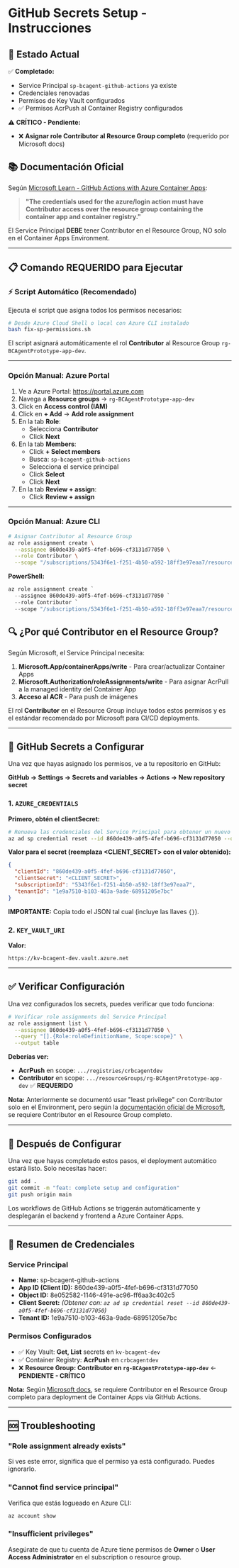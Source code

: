 # GitHub Secrets Setup - Instrucciones

## 🎯 Estado Actual

✅ **Completado:**
- Service Principal `sp-bcagent-github-actions` ya existe
- Credenciales renovadas
- Permisos de Key Vault configurados
- ✅ Permisos AcrPush al Container Registry configurados

⚠️ **CRÍTICO - Pendiente:**
- ❌ **Asignar role Contributor al Resource Group completo** (requerido por Microsoft docs)

## 📚 Documentación Oficial

Según [Microsoft Learn - GitHub Actions with Azure Container Apps](https://learn.microsoft.com/en-us/azure/container-apps/github-actions):

> **"The credentials used for the azure/login action must have Contributor access over the resource group containing the container app and container registry."**

El Service Principal **DEBE** tener Contributor en el Resource Group, NO solo en el Container Apps Environment.

---

## 📋 Comando REQUERIDO para Ejecutar

### ⚡ Script Automático (Recomendado)

Ejecuta el script que asigna todos los permisos necesarios:

```bash
# Desde Azure Cloud Shell o local con Azure CLI instalado
bash fix-sp-permissions.sh
```

El script asignará automáticamente el rol **Contributor** al Resource Group `rg-BCAgentPrototype-app-dev`.

---

### Opción Manual: Azure Portal

1. Ve a Azure Portal: https://portal.azure.com
2. Navega a **Resource groups** → `rg-BCAgentPrototype-app-dev`
3. Click en **Access control (IAM)**
4. Click en **+ Add** → **Add role assignment**
5. En la tab **Role**:
   - Selecciona **Contributor**
   - Click **Next**
6. En la tab **Members**:
   - Click **+ Select members**
   - Busca: `sp-bcagent-github-actions`
   - Selecciona el service principal
   - Click **Select**
   - Click **Next**
7. En la tab **Review + assign**:
   - Click **Review + assign**

---

### Opción Manual: Azure CLI

```bash
# Asignar Contributor al Resource Group
az role assignment create \
  --assignee 860de439-a0f5-4fef-b696-cf3131d77050 \
  --role Contributor \
  --scope "/subscriptions/5343f6e1-f251-4b50-a592-18ff3e97eaa7/resourceGroups/rg-BCAgentPrototype-app-dev"
```

**PowerShell:**
```powershell
az role assignment create `
  --assignee 860de439-a0f5-4fef-b696-cf3131d77050 `
  --role Contributor `
  --scope "/subscriptions/5343f6e1-f251-4b50-a592-18ff3e97eaa7/resourceGroups/rg-BCAgentPrototype-app-dev"
```

## 🔍 ¿Por qué Contributor en el Resource Group?

Según Microsoft, el Service Principal necesita:

1. **Microsoft.App/containerApps/write** - Para crear/actualizar Container Apps
2. **Microsoft.Authorization/roleAssignments/write** - Para asignar AcrPull a la managed identity del Container App
3. **Acceso al ACR** - Para push de imágenes

El rol **Contributor** en el Resource Group incluye todos estos permisos y es el estándar recomendado por Microsoft para CI/CD deployments.

---

## 🔐 GitHub Secrets a Configurar

Una vez que hayas asignado los permisos, ve a tu repositorio en GitHub:

**GitHub → Settings → Secrets and variables → Actions → New repository secret**

### 1. `AZURE_CREDENTIALS`

**Primero, obtén el clientSecret:**
```bash
# Renueva las credenciales del Service Principal para obtener un nuevo secret
az ad sp credential reset --id 860de439-a0f5-4fef-b696-cf3131d77050 --query "password" -o tsv
```

**Valor para el secret (reemplaza <CLIENT_SECRET> con el valor obtenido):**
```json
{
  "clientId": "860de439-a0f5-4fef-b696-cf3131d77050",
  "clientSecret": "<CLIENT_SECRET>",
  "subscriptionId": "5343f6e1-f251-4b50-a592-18ff3e97eaa7",
  "tenantId": "1e9a7510-b103-463a-9ade-68951205e7bc"
}
```

**IMPORTANTE:** Copia todo el JSON tal cual (incluye las llaves `{}`).

### 2. `KEY_VAULT_URI`

**Valor:**
```
https://kv-bcagent-dev.vault.azure.net
```

---

## ✅ Verificar Configuración

Una vez configurados los secrets, puedes verificar que todo funciona:

```bash
# Verificar role assignments del Service Principal
az role assignment list \
  --assignee 860de439-a0f5-4fef-b696-cf3131d77050 \
  --query "[].{Role:roleDefinitionName, Scope:scope}" \
  --output table
```

**Deberías ver:**
- **AcrPush** en scope: `.../registries/crbcagentdev`
- **Contributor** en scope: `.../resourceGroups/rg-BCAgentPrototype-app-dev` ✅ **REQUERIDO**

**Nota:** Anteriormente se documentó usar "least privilege" con Contributor solo en el Environment, pero según la [documentación oficial de Microsoft](https://learn.microsoft.com/en-us/azure/container-apps/github-actions), se requiere Contributor en el Resource Group completo.

---

## 🚀 Después de Configurar

Una vez que hayas completado estos pasos, el deployment automático estará listo. Solo necesitas hacer:

```bash
git add .
git commit -m "feat: complete setup and configuration"
git push origin main
```

Los workflows de GitHub Actions se triggerán automáticamente y desplegarán el backend y frontend a Azure Container Apps.

---

## 📝 Resumen de Credenciales

### Service Principal
- **Name:** sp-bcagent-github-actions
- **App ID (Client ID):** 860de439-a0f5-4fef-b696-cf3131d77050
- **Object ID:** 8e052582-1146-491e-ac96-ff6aa3c402c5
- **Client Secret:** *(Obtener con: `az ad sp credential reset --id 860de439-a0f5-4fef-b696-cf3131d77050`)*
- **Tenant ID:** 1e9a7510-b103-463a-9ade-68951205e7bc

### Permisos Configurados
- ✅ Key Vault: **Get, List** secrets en `kv-bcagent-dev`
- ✅ Container Registry: **AcrPush** en `crbcagentdev`
- ❌ **Resource Group: Contributor en `rg-BCAgentPrototype-app-dev`** ← **PENDIENTE - CRÍTICO**

**Nota:** Según [Microsoft docs](https://learn.microsoft.com/en-us/azure/container-apps/github-actions), se requiere Contributor en el Resource Group completo para deployment de Container Apps via GitHub Actions.

---

## 🆘 Troubleshooting

### "Role assignment already exists"
Si ves este error, significa que el permiso ya está configurado. Puedes ignorarlo.

### "Cannot find service principal"
Verifica que estás logueado en Azure CLI:
```bash
az account show
```

### "Insufficient privileges"
Asegúrate de que tu cuenta de Azure tiene permisos de **Owner** o **User Access Administrator** en el subscription o resource group.
